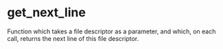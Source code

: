 # get_next_line

Function which takes a file descriptor as a parameter, and which, on each call, returns the next line of this file descriptor.
